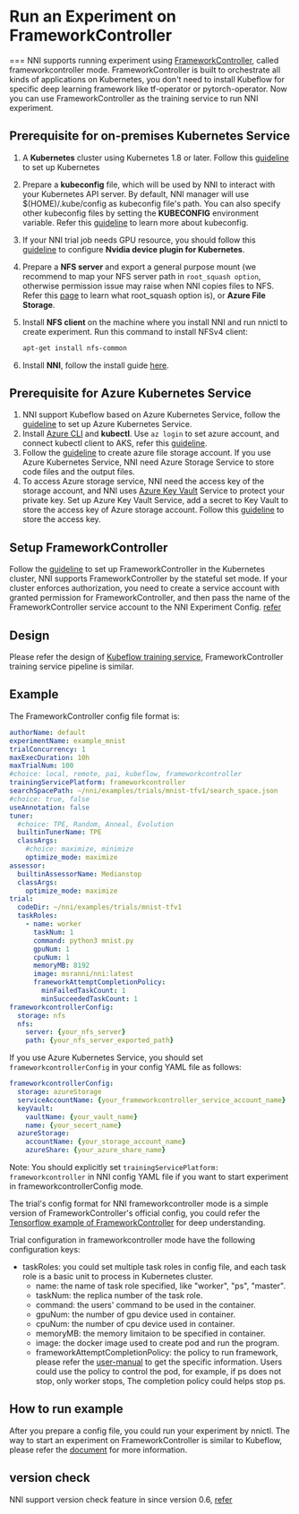 # Run an Experiment on FrameworkController

===
NNI supports running experiment using [FrameworkController](https://github.com/Microsoft/frameworkcontroller), called frameworkcontroller mode. FrameworkController is built to orchestrate all kinds of applications on Kubernetes, you don't need to install Kubeflow for specific deep learning framework like tf-operator or pytorch-operator. Now you can use FrameworkController as the training service to run NNI experiment.

## Prerequisite for on-premises Kubernetes Service

1. A **Kubernetes** cluster using Kubernetes 1.8 or later. Follow this [guideline](https://kubernetes.io/docs/setup/) to set up Kubernetes
2. Prepare a **kubeconfig** file, which will be used by NNI to interact with your Kubernetes API server. By default, NNI manager will use $(HOME)/.kube/config as kubeconfig file's path. You can also specify other kubeconfig files by setting the **KUBECONFIG** environment variable. Refer this [guideline]( https://kubernetes.io/docs/concepts/configuration/organize-cluster-access-kubeconfig) to learn more about kubeconfig.
3. If your NNI trial job needs GPU resource, you should follow this [guideline](https://github.com/NVIDIA/k8s-device-plugin) to configure **Nvidia device plugin for Kubernetes**.
4. Prepare a **NFS server** and export a general purpose mount (we recommend to map your NFS server path in `root_squash option`, otherwise permission issue may raise when NNI copies files to NFS. Refer this [page](https://linux.die.net/man/5/exports) to learn what root_squash option is), or **Azure File Storage**.
5. Install **NFS client** on the machine where you install NNI and run nnictl to create experiment. Run this command to install NFSv4 client:

    ```bash
    apt-get install nfs-common
    ```

6. Install **NNI**, follow the install guide [here](../Tutorial/QuickStart.md).

## Prerequisite for Azure Kubernetes Service

1. NNI support Kubeflow based on Azure Kubernetes Service, follow the [guideline](https://azure.microsoft.com/en-us/services/kubernetes-service/) to set up Azure Kubernetes Service.
2. Install [Azure CLI](https://docs.microsoft.com/en-us/cli/azure/install-azure-cli?view=azure-cli-latest) and __kubectl__.  Use `az login` to set azure account, and connect kubectl client to AKS, refer this [guideline](https://docs.microsoft.com/en-us/azure/aks/kubernetes-walkthrough#connect-to-the-cluster).
3. Follow the [guideline](https://docs.microsoft.com/en-us/azure/storage/common/storage-quickstart-create-account?tabs=portal) to create azure file storage account. If you use Azure Kubernetes Service, NNI need Azure Storage Service to store code files and the output files.
4. To access Azure storage service, NNI need the access key of the storage account, and NNI uses [Azure Key Vault](https://azure.microsoft.com/en-us/services/key-vault/) Service to protect your private key. Set up Azure Key Vault Service, add a secret to Key Vault to store the access key of Azure storage account. Follow this [guideline](https://docs.microsoft.com/en-us/azure/key-vault/quick-create-cli) to store the access key.

## Setup FrameworkController

Follow the [guideline](https://github.com/Microsoft/frameworkcontroller/tree/master/example/run) to set up FrameworkController in the Kubernetes cluster, NNI supports FrameworkController by the stateful set mode. If your cluster enforces authorization, you need to create a service account with granted permission for FrameworkController, and then pass the name of the FrameworkController service account to the NNI Experiment Config. [refer](https://github.com/Microsoft/frameworkcontroller/tree/master/example/run#run-by-kubernetes-statefulset)

## Design

Please refer the design of [Kubeflow training service](KubeflowMode.md), FrameworkController training service pipeline is similar.

## Example

The FrameworkController config file format is:

```yaml
authorName: default
experimentName: example_mnist
trialConcurrency: 1
maxExecDuration: 10h
maxTrialNum: 100
#choice: local, remote, pai, kubeflow, frameworkcontroller
trainingServicePlatform: frameworkcontroller
searchSpacePath: ~/nni/examples/trials/mnist-tfv1/search_space.json
#choice: true, false
useAnnotation: false
tuner:
  #choice: TPE, Random, Anneal, Evolution
  builtinTunerName: TPE
  classArgs:
    #choice: maximize, minimize
    optimize_mode: maximize
assessor:
  builtinAssessorName: Medianstop
  classArgs:
    optimize_mode: maximize
trial:
  codeDir: ~/nni/examples/trials/mnist-tfv1
  taskRoles:
    - name: worker
      taskNum: 1
      command: python3 mnist.py
      gpuNum: 1
      cpuNum: 1
      memoryMB: 8192
      image: msranni/nni:latest
      frameworkAttemptCompletionPolicy:
        minFailedTaskCount: 1
        minSucceededTaskCount: 1
frameworkcontrollerConfig:
  storage: nfs
  nfs:
    server: {your_nfs_server}
    path: {your_nfs_server_exported_path}
```

If you use Azure Kubernetes Service, you should  set `frameworkcontrollerConfig` in your config YAML file as follows:

```yaml
frameworkcontrollerConfig:
  storage: azureStorage
  serviceAccountName: {your_frameworkcontroller_service_account_name}
  keyVault:
    vaultName: {your_vault_name}
    name: {your_secert_name}
  azureStorage:
    accountName: {your_storage_account_name}
    azureShare: {your_azure_share_name}
```

Note: You should explicitly set `trainingServicePlatform: frameworkcontroller` in NNI config YAML file if you want to start experiment in frameworkcontrollerConfig mode.

The trial's config format for NNI frameworkcontroller mode is a simple version of FrameworkController's official config, you could refer the [Tensorflow example of FrameworkController](https://github.com/Microsoft/frameworkcontroller/blob/master/example/framework/scenario/tensorflow/cpu/tensorflowdistributedtrainingwithcpu.yaml) for deep understanding.

Trial configuration in frameworkcontroller mode have the following configuration keys:

* taskRoles: you could set multiple task roles in config file, and each task role is a basic unit to process in Kubernetes cluster.
  * name: the name of task role specified, like "worker", "ps", "master".
  * taskNum: the replica number of the task role.
  * command: the users' command to be used in the container.
  * gpuNum: the number of gpu device used in container.
  * cpuNum: the number of cpu device used in container.
  * memoryMB: the memory limitaion to be specified in container.
  * image: the docker image used to create pod and run the program.
  * frameworkAttemptCompletionPolicy: the policy to run framework, please refer the [user-manual](https://github.com/Microsoft/frameworkcontroller/blob/master/doc/user-manual.md#frameworkattemptcompletionpolicy) to get the specific information. Users could use the policy to control the pod, for example, if ps does not stop, only worker stops, The completion policy could helps stop ps.

## How to run example

After you prepare a config file, you could run your experiment by nnictl. The way to start an experiment on FrameworkController is similar to Kubeflow, please refer the [document](KubeflowMode.md) for more information.

## version check

NNI support version check feature in since version 0.6, [refer](PaiMode.md)
